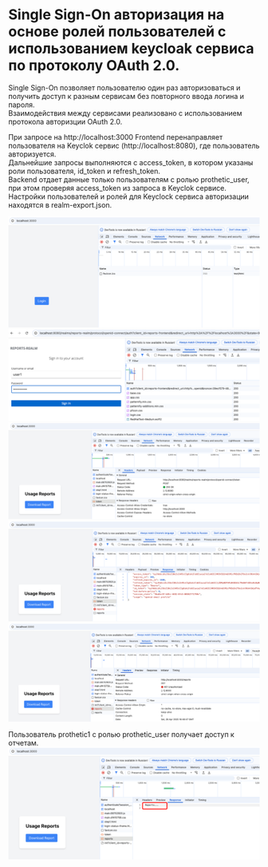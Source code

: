 # Single Sign-On авторизация на основе ролей пользователей с использованием keycloak сервиса по протоколу OAuth 2.0.

Single Sign-On позволяет пользователю один раз авторизоваться и получить доступ к разным сервисам без повторного ввода логина и пароля.     
Взаимодействия между сервисами реализовано с использованием протокола авторизции OAuth 2.0.     

При запросе на http://localhost:3000 Frontend перенаправляет пользователя на Keyclok сервис (http://localhost:8080), где пользователь авторизуется.          
Дальнейшие запросы выполняются с access_token, в котором указаны роли пользователя, id_token и refresh_token.            
Backend отдает данные только пользователям с ролью prothetic_user, при этом проверяя access_token из запроса в Keyclok сервисе.              
Настройки пользователей и ролей для Keyclock сервиса авторизации находятся в realm-export.json.     

![login.png](readme/login.png)
![auth.png](readme/auth.png)
![get_token.png](readme/get_token.png)
![get_token_response.png](readme/get_token_response.png)
![backend.png](readme/backend_401.png)

Пользователь prothetic1 с ролью prothetic_user получает доступ к отчетам.       
![backend_200.png](readme/backend_200.png)